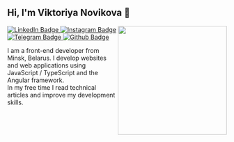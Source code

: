 ## Hi, I'm Viktoriya Novikova 👋

<img src="https://media.giphy.com/media/v1.Y2lkPTc5MGI3NjExZDc0NTE1ODE2ZGQwNGQ4MWY3ZmVhMzFiMGEzYmZjZjA5ODk5ODJjZCZjdD1z/F73KLZL9eAfDcDQFAt/giphy.gif" width="250px" align="right"/>

<a href="https://www.linkedin.com/in/viktoryia-novikava/">
  <img src="https://img.shields.io/badge/LinkedIn-004182?style=flat&logo=linkedin&logoColor=white" alt="LinkedIn Badge"/>
</a>
<a href="https://www.instagram.com/novikowavika/">
  <img src="https://img.shields.io/badge/Instagram-E1306C?style=flat&logo=instagram&logoColor=white" alt="Instagram Badge"/>
</a>
<a href="https://t.me/vika_nowikova">
  <img src="https://img.shields.io/badge/Telegram-0088cc?style=flat&logo=telegram&logoColor=white" alt="Telegram Badge"/>
</a>
<a href="https://github.com/vikuli/">
  <img src="https://komarev.com/ghpvc/?username=vikuli&style=flat-square&color=blue" alt="Github Badge"/>
</a>

I am a front-end developer from Minsk, Belarus. I develop websites and web applications using JavaScript / TypeScript and the Angular framework.  
In my free time I read technical articles and improve my development skills.
